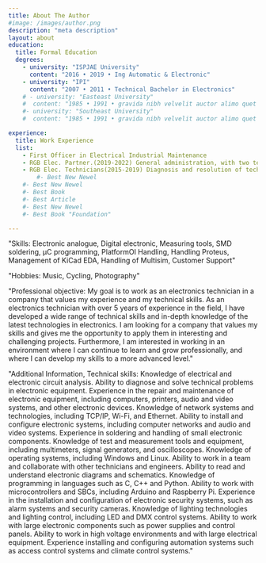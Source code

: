 ```yaml
---
title: About The Author
#image: /images/author.png
description: "meta description"
layout: about
education:
  title: Formal Education
  degrees:
    - university: "ISPJAE University"
      content: "2016 • 2019 • Ing Automatic & Electronic"
    - university: "IPI"
      content: "2007 • 2011 • Technical Bachelor in Electronics"
    # - university: "Easteast University"
    #  content: "1985 • 1991 • gravida nibh velvelit auctor alimo quet menean solli"
    #- university: "Southeast University"
    #  content: "1985 • 1991 • gravida nibh velvelit auctor alimo quet menean solli"  

experience:
  title: Work Experience
  list:
    - First Officer in Electrical Industrial Maintenance
    - RGB Elec. Partner.(2019-2022) General administration, with two technicians in charge. Repair and maintenance of electronic equipment, including computers, printers, audio and video systems, and other electronic devices.
    - RGB Elec. Technicians(2015-2019) Diagnosis and resolution of technical problems in electronic equipment. Installation and configuration of electronic systems, including computer networks and audio and video systems.
        #- Best New Newel
    #- Best New Newel
    #- Best Book
    #- Best Article
    #- Best New Newel
    #- Best Book "Foundation"

---
```


"Skills: Electronic analogue, Digital electronic, Measuring tools, SMD soldering, μC programming, PlatformOI Handling, Handling Proteus, Management of KiCad EDA, Handling of Multisim, Customer Support"

"Hobbies: Music, Cycling, Photography"




"Professional objective: My goal is to work as an electronics technician in a company that values my experience and my technical skills. As an electronics technician with over 5 years of experience in the field, I have developed a wide range of technical skills and in-depth knowledge of the latest technologies in electronics. I am looking for a company that values my skills and gives me the opportunity to apply them in interesting and challenging projects. Furthermore, I am interested in working in an environment where I can continue to learn and grow professionally, and where I can develop my skills to a more advanced level."



"Additional Information, Technical skills: Knowledge of electrical and electronic circuit analysis. Ability to diagnose and solve technical problems in electronic equipment. Experience in the repair and maintenance of electronic equipment, including computers, printers, audio and video systems, and other electronic devices. Knowledge of network systems and technologies, including TCP/IP, Wi-Fi, and Ethernet. Ability to install and configure electronic systems, including computer networks and audio and video systems. Experience in soldering and handling of small electronic components. Knowledge of test and measurement tools and equipment, including multimeters, signal generators, and oscilloscopes. Knowledge of operating systems, including Windows and Linux. Ability to work in a team and collaborate with other technicians and engineers. Ability to read and understand electronic diagrams and schematics. Knowledge of programming in languages such as C, C++ and Python. Ability to work with microcontrollers and SBCs, including Arduino and Raspberry Pi. Experience in the installation and configuration of electronic security systems, such as alarm systems and security cameras. Knowledge of lighting technologies and lighting control, including LED and DMX control systems. Ability to work with large electronic components such as power supplies and control panels. Ability to work in high voltage environments and with large electrical equipment. Experience installing and configuring automation systems such as access control systems and climate control systems."